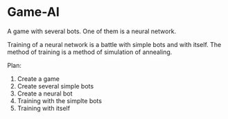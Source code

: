 # Game-AI
A game with several bots. One of them is a neural network.

Training of a neural network is a battle with simple bots and with itself. The method of training is a method of simulation of annealing.

Plan:
1) Create a game
2) Create several simple bots
3) Create a neural bot
4) Training with the simplte bots
5) Training with itself
